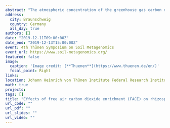 ```yaml
---
abstract: "The atmospheric concentration of the greenhouse gas carbon dioxide (CO2) is estimated to increase to 550 ppm by 2050. Simultaneously, extreme weather phenomena will increase due to climate change. The effects of increased atmospheric CO2 concentrations and weather phenomena such as drought on agricultural crop production have already been studied in detail. However, feedbacks of the corresponding prokaryotic communities in the rhizosphere are less well understood. In this talk Sascha M.B. Krause will talk about the results of A 2-year Free Air CO2 Enrichment (FACE) field experiment. The effects of elevated atmospheric CO2 concentration (e[CO2]), drought, and different nitrogen fertilizer regimes on rhizospheric prokaryotes were in the focus of this study. Results obtained under field conditions suggest that the bacterial community composition are the most likely microbial parameter to change under future e[CO2] with unknown consequences for microbiological soil functions."
address:
  city: Braunschweig
  country: Germany
  all_day: true
authors: []
date: "2019-12-11T09:00:00Z"
date_end: "2019-12-13T15:00:00Z"
event: 4th Thünen Symposium on Soil Metagenomics
event_url: https://www.soil-metagenomics.org/
featured: false
image:
  caption: 'Image credit: [**Thuenen**](https://www.thuenen.de/en/)'
  focal_point: Right
links:
location: Johann Heinrich von Thünen Institute Federal Research Institute for Rural Areas, Forestry and Fisheries, Germany
math: true
projects:
tags: []
title: "Effects of free air carbon dioxide enrichment (FACE) on rhizospheric bacteria under fertilization and in combination with drought" 
url_code: ""
url_pdf: ""
url_slides: ""
url_video: ""
---
```

